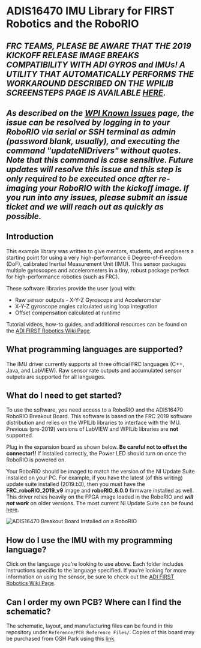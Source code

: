# ADIS16470 IMU Library for FIRST Robotics and the RoboRIO

## ***FRC TEAMS, PLEASE BE AWARE THAT THE 2019 KICKOFF RELEASE IMAGE BREAKS COMPATIBILITY WITH ADI GYROS and IMUs! A UTILITY THAT AUTOMATICALLY PERFORMS THE WORKAROUND DESCRIBED ON THE WPILIB SCREENSTEPS PAGE IS AVAILABLE [HERE](https://github.com/juchong/ADIS16448-RoboRIO-Driver/releases/download/2019.r1/RoboRIODriverUpdateUtility.exe).***

## ***As described on the [WPI Known Issues](https://wpilib.screenstepslive.com/s/currentCS/m/getting_started/l/1028964-known-issues) page, the issue can be resolved by logging in to your RoboRIO via serial or SSH terminal as admin (password blank, usually), and executing the command "updateNIDrivers" without quotes. Note that this command is case sensitive. Future updates will resolve this issue and this step is only required to be executed once after re-imaging your RoboRIO with the kickoff image. If you run into any issues, please submit an issue ticket and we will reach out as quickly as possible.***

## Introduction
This example library was written to give mentors, students, and engineers a starting point for using a very high-performance 6 Degree-of-Freedom (DoF), calibrated Inertial Measurement Unit (IMU). This sensor packages multiple gyroscopes and accelerometers in a tiny, robust package perfect for high-performance robotics (such as FRC). 

These software libraries provide the user (you) with:
- Raw sensor outputs - X-Y-Z Gyroscope and Accelerometer
- X-Y-Z gyroscope angles calculated using loop integration
- Offset compensation calculated at runtime

Tutorial videos, how-to guides, and additional resources can be found on the [ADI FIRST Robotics Wiki Page](https://wiki.analog.com/first/first_robotics_donation_resources).

## What programming languages are supported?

The IMU driver currently supports all three official FRC languages (C++, Java, and LabVIEW). Raw sensor rate outputs and accumulated sensor outputs are supported for all languages. 

## What do I need to get started?

To use the software, you need access to a RoboRIO and the ADIS16470 RoboRIO Breakout Board. This software is based on the FRC 2019 software distribution and relies on the WPILib libraries to interface with the IMU. Previous (pre-2019) versions of LabVIEW and WPILib libraries are **not** supported. 

Plug in the expansion board as shown below. **Be careful not to offset the connector!!** If installed correctly, the Power LED should turn on once the RoboRIO is powered on.

Your RoboRIO should be imaged to match the version of the NI Update Suite installed on your PC. For example, if you have the latest (of this writing) update suite installed (2019.b3), then you must have the **FRC_roboRIO_2019_v9** image and **roboRIO_6.0.0** firmware installed as well. This driver relies heavily on the FPGA image loaded in the RoboRIO and _**will not work**_ on older versions. The most current NI Update Suite can be found [here](https://forums.ni.com/t5/FIRST-Robotics-Competition/FRC-Update-Suite/ta-p/3737502).

![ADIS16470 Breakout Board Installed on a RoboRIO](https://raw.githubusercontent.com/juchong/ADIS16470-RoboRIO-Driver/master/Reference/RioSensorBoard.jpg)

## How do I use the IMU with my programming language?

Click on the language you're looking to use above. Each folder includes instructions specific to the language specified. If you're looking for more information on using the sensor, be sure to check out the [ADI FIRST Robotics Wiki Page](https://wiki.analog.com/first/first_robotics_donation_resources).

## Can I order my own PCB? Where can I find the schematic?

The schematic, layout, and manufacturing files can be found in this repository under `Reference/PCB Reference Files/`. 
Copies of this board may be purchased from OSH Park using this [link](https://oshpark.com/shared_projects/Ah67Qbv9). 
